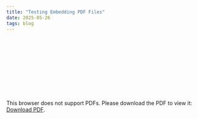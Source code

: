 ```yaml
---
title: "Testing Embedding PDF Files"
date: 2025-05-26
tags: blog
---
```


<object data="https://paulxu.me/assets/pdf_notes/rf_engineering_notes.pdf" type="application/pdf" width="700px" height="700px">
    <embed src="https://paulxu.me/assets/pdf_notes/rf_engineering_notes.pdf">
        <p>This browser does not support PDFs. Please download the PDF to view it: <a href="https://paulxu.me/assets/pdf_notes/rf_engineering_notes.pdf">Download PDF</a>.</p>
    </embed>
</object>
